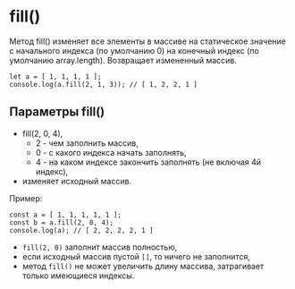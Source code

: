# fill()
Метод fill() изменяет все элементы в массиве на статическое значение с начального индекса (по умолчанию 0) на конечный индекс (по умолчанию array.length). Возвращает измененный массив.

    let a = [ 1, 1, 1, 1 ];
    console.log(a.fill(2, 1, 3)); // [ 1, 2, 2, 1 ]

## Параметры fill()
- fill(2, 0, 4),
  - 2 - чем заполнить массив,
  - 0 - с какого индекса начать заполнять,
  - 4 - на каком индексе закончить заполнять (не включая 4й индекс),
- изменяет исходный массив.

Пример:

    const a = [ 1, 1, 1, 1, 1 ];
    const b = a.fill(2, 0, 4);
    console.log(a); // [ 2, 2, 2, 2, 1 ]

- `fill(2, 0)` заполнит массив полностью,
- если исходный массив пустой `[]`, то ничего не заполнится,
- метод `fill()` не может увеличить длину массива, затрагивает только имеющиеся индексы.

